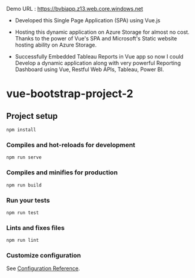 Demo URL : https://bvbiapp.z13.web.core.windows.net

- Developed this Single Page Application (SPA) using Vue.js

- Hosting this dynamic application on Azure Storage for almost no cost. Thanks to the power of Vue's SPA and Microsoft's Static website hosting ability on Azure Storage.

- Successfully Embedded Tableau Reports in Vue app so now I could Develop a dynamic application along with very powerful Reporting Dashboard using Vue, Restful Web APIs, Tableau, Power BI.

# vue-bootstrap-project-2

## Project setup
```
npm install
```

### Compiles and hot-reloads for development
```
npm run serve
```

### Compiles and minifies for production
```
npm run build
```

### Run your tests
```
npm run test
```

### Lints and fixes files
```
npm run lint
```

### Customize configuration
See [Configuration Reference](https://cli.vuejs.org/config/).
